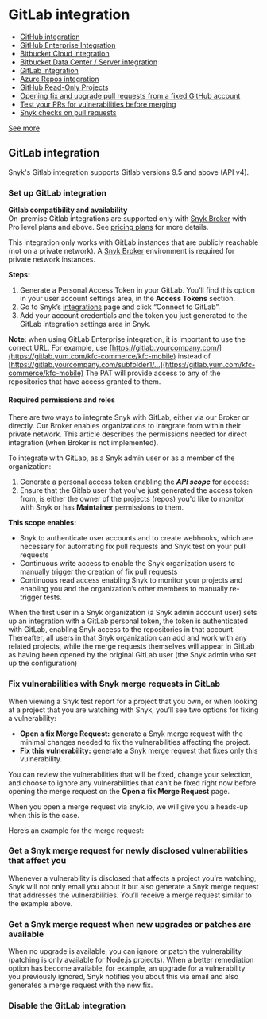 # GitLab integration

* [ GitHub integration](/hc/en-us/articles/360004032117-GitHub-integration)
* [ GitHub Enterprise Integration](/hc/en-us/articles/360015951318-GitHub-Enterprise-Integration)
* [ Bitbucket Cloud integration](/hc/en-us/articles/360004032097-Bitbucket-Cloud-integration)
* [ Bitbucket Data Center / Server integration](/hc/en-us/articles/360004002218-Bitbucket-Data-Center-Server-integration)
* [ GitLab integration](/hc/en-us/articles/360004002238-GitLab-integration)
* [ Azure Repos integration](/hc/en-us/articles/360004002198-Azure-Repos-integration)
* [ GitHub Read-Only Projects](/hc/en-us/articles/360010766557-GitHub-Read-Only-Projects)
* [ Opening fix and upgrade pull requests from a fixed GitHub account](/hc/en-us/articles/360010843797-Opening-fix-and-upgrade-pull-requests-from-a-fixed-GitHub-account-)
* [ Test your PRs for vulnerabilities before merging](/hc/en-us/articles/360006528057-Test-your-PRs-for-vulnerabilities-before-merging)
* [ Snyk checks on pull requests](/hc/en-us/articles/360006581938-Snyk-checks-on-pull-requests)

 [See more](/hc/en-us/sections/360001138098-Git-repository-SCM-integrations)

##  GitLab integration

Snyk's Gitlab integration supports Gitlab versions 9.5 and above \(API v4\).

### Set up GitLab integration

**Gitlab compatibility and availability**  
On-premise Gitlab integrations are supported only with [Snyk Broker](https://support.snyk.io/hc/en-us/articles/360015367178-Broker-introduction) with Pro level plans and above. See [pricing plans](https://snyk.io/plans/) for more details.

This integration only works with GitLab instances that are publicly reachable \(not on a private network\). A [Snyk Broker](https://support.snyk.io/hc/en-us/articles/360015296637-Set-up-Snyk-Broker) environment is required for private network instances.

**Steps:**

1. Generate a Personal Access Token in your GitLab. You’ll find this option in your user account settings area, in the **Access Tokens** section.
2. Go to Snyk’s [integrations](https://app.snyk.io/integrations) page and click “Connect to GitLab”.
3. Add your account credentials and the token you just generated to the GitLab integration settings area in Snyk.

**Note**: when using GitLab Enterprise integration, it is important to use the correct URL. For example, use [https://gitlab.yourcompany.com/](https://gitlab.yum.com/kfc-commerce/kfc-mobile) instead of [https://gitlab.yourcompany.com/subfolder1/...](https://gitlab.yum.com/kfc-commerce/kfc-mobile) The PAT will provide access to any of the repositories that have access granted to them. 

#### Required permissions and roles

There are two ways to integrate Snyk with GitLab, either via our Broker or directly. Our Broker enables organizations to integrate from within their private network. This article describes the permissions needed for direct integration \(when Broker is not implemented\).

To integrate with GitLab, as a Snyk admin user or as a member of the organization:

1. Generate a personal access token enabling the _**API scope**_ for access:
2. Ensure that the Gitlab user that you've just generated the access token from, is either the owner of the projects \(repos\) you'd like to monitor with Snyk or has **Maintainer** permissions to them.

**This scope enables:**

* Snyk to authenticate user accounts and to create webhooks, which are necessary for automating fix pull requests and Snyk test on your pull requests
* Continuous write access to enable the Snyk organization users to manually trigger the creation of fix pull requests
* Continuous read access enabling Snyk to monitor your projects and enabling you and the organization’s other members to manually re-trigger tests.

When the first user in a Snyk organization \(a Snyk admin account user\) sets up an integration with a GitLab personal token, the token is authenticated with GitLab, enabling Snyk access to the repositories in that account. Thereafter, all users in that Snyk organization can add and work with any related projects, while the merge requests themselves will appear in GitLab as having been opened by the original GitLab user \(the Snyk admin who set up the configuration\)

### **Fix vulnerabilities with Snyk merge requests in GitLab**

When viewing a Snyk test report for a project that you own, or when looking at a project that you are watching with Snyk, you’ll see two options for fixing a vulnerability:

* **Open a fix Merge Request:** generate a Snyk merge request with the minimal changes needed to fix the vulnerabilities affecting the project.
* **Fix this vulnerability:** generate a Snyk merge request that fixes only this vulnerability.

You can review the vulnerabilities that will be fixed, change your selection, and choose to ignore any vulnerabilities that can’t be fixed right now before opening the merge request on the **Open a fix Merge Request** page.

When you open a merge request via snyk.io, we will give you a heads-up when this is the case.

Here’s an example for the merge request:

### Get a Snyk merge request for newly disclosed vulnerabilities that affect you

Whenever a vulnerability is disclosed that affects a project you’re watching, Snyk will not only email you about it but also generate a Snyk merge request that addresses the vulnerabilities. You’ll receive a merge request similar to the example above.

### Get a Snyk merge request when new upgrades or patches are available

When no upgrade is available, you can ignore or patch the vulnerability \(patching is only available for Node.js projects\). When a better remediation option has become available, for example, an upgrade for a vulnerability you previously ignored, Snyk notifies you about this via email and also generates a merge request with the new fix.

### Disable the GitLab integration

